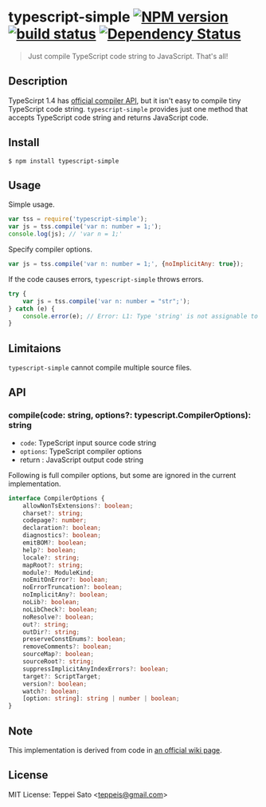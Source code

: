 typescript-simple [![NPM version][npm-image]][npm-url] [![build status][travis-image]][travis-url] [![Dependency Status][deps-image]][deps-url]
======

> Just compile TypeScript code string to JavaScript. That's all!

## Description

TypeScirpt 1.4 has [official compiler API](https://github.com/Microsoft/TypeScript/wiki/Using-the-Compiler-API), but it isn't easy to compile tiny TypeScript code string.
`typescript-simple` provides just one method that accepts TypeScript code string and returns JavaScript code.


## Install

```console
$ npm install typescript-simple
```

## Usage

Simple usage.

```javascript
var tss = require('typescript-simple');
var js = tss.compile('var n: number = 1;');
console.log(js); // 'var n = 1;'
```

Specify compiler options.

```javascript
var js = tss.compile('var n: number = 1;', {noImplicitAny: true});
```

If the code causes errors, `typescript-simple` throws errors.

```javascript
try {
    var js = tss.compile('var n: number = "str";');
} catch (e) {
    console.error(e); // Error: L1: Type 'string' is not assignable to type 'number'.
}
```

## Limitaions

`typescript-simple` cannot compile multiple source files.

## API

### compile(code: string, options?: typescript.CompilerOptions): string

* `code`: TypeScript input source code string
* `options`: TypeScript compiler options
* return : JavaScript output code string

Following is full compiler options, but some are ignored in the current implementation.

```typescript
interface CompilerOptions {
    allowNonTsExtensions?: boolean;
    charset?: string;
    codepage?: number;
    declaration?: boolean;
    diagnostics?: boolean;
    emitBOM?: boolean;
    help?: boolean;
    locale?: string;
    mapRoot?: string;
    module?: ModuleKind;
    noEmitOnError?: boolean;
    noErrorTruncation?: boolean;
    noImplicitAny?: boolean;
    noLib?: boolean;
    noLibCheck?: boolean;
    noResolve?: boolean;
    out?: string;
    outDir?: string;
    preserveConstEnums?: boolean;
    removeComments?: boolean;
    sourceMap?: boolean;
    sourceRoot?: string;
    suppressImplicitAnyIndexErrors?: boolean;
    target?: ScriptTarget;
    version?: boolean;
    watch?: boolean;
    [option: string]: string | number | boolean;
}
```

## Note

This implementation is derived from code in [an official wiki page](https://github.com/Microsoft/TypeScript/wiki/Using-the-Compiler-API).

## License

MIT License: Teppei Sato &lt;teppeis@gmail.com&gt;

[npm-image]: https://img.shields.io/npm/v/typescript-simple.svg
[npm-url]: https://npmjs.org/package/typescript-simple
[travis-image]: https://travis-ci.org/teppeis/typescript-simple.svg?branch=master
[travis-url]: https://travis-ci.org/teppeis/typescript-simple
[deps-image]: https://david-dm.org/teppeis/typescript-simple.svg
[deps-url]: https://david-dm.org/teppeis/typescript-simple
